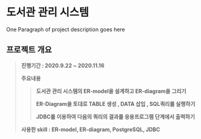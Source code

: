 # 도서관 관리 시스템

One Paragraph of project description goes here

## 프로젝트 개요

> **진행기간 : 2020.9.22 ~ 2020.11.16**
> 
> **주요내용**
> 
>> **도서관 관리 시스템의 ER-model을 설계하고 ER-diagram을 그리기**
>>
>> **ER-Diagram을 토대로 TABLE 생성 , DATA 삽입 , SQL쿼리를 실행하기**
>>
>> **JDBC를 이용하여 다음의 쿼리의 결과를 응용프로그램 단계에서 출력하기**
>>
> 
> **사용한 skill : ER-model, ER-diagram, PostgreSQL, JDBC**
> 
